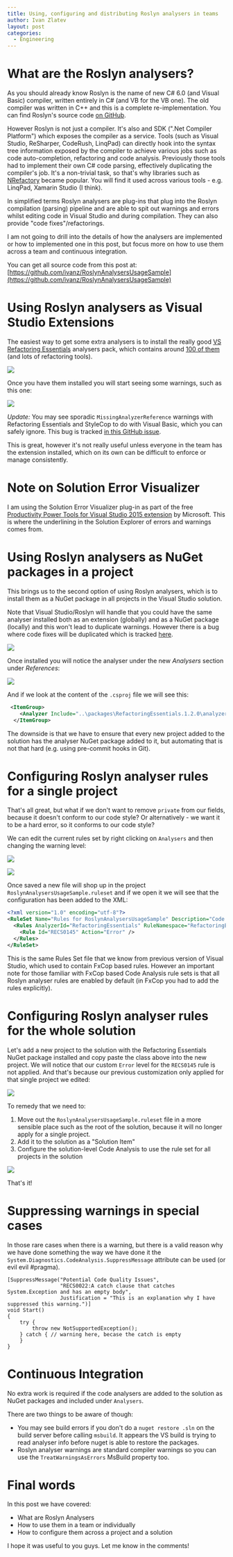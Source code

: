 ```yaml
---
title: Using, configuring and distributing Roslyn analysers in teams
author: Ivan Zlatev
layout: post
categories:
  - Engineering
---
```


# What are the Roslyn analysers?

As you should already know Roslyn is the name of new C# 6.0 (and Visual Basic) compiler, written entirely in C# (and VB for the VB one). The old compiler was written in C++ and this is a complete re-implementation. You can find Roslyn's source code [on GitHub](https://github.com/dotnet/roslyn).
 
However Roslyn is not just a compiler. It's also and SDK (".Net Compiler Platform") which exposes the compiler as a service. Tools (such as Visual Studio, ReSharper, CodeRush, LinqPad) can directly hook into the syntax tree information exposed by the compiler to achieve various jobs such as code auto-completion, refactoring and code analysis. Previously those tools had to implement their own C# code parsing, effectively duplicating the compiler's job. It's a non-trivial task, so that's why libraries such as [NRefactory](https://github.com/icsharpcode/SharpDevelop/wiki/NRefactory) became popular. You will find it used across various tools - e.g. LinqPad, Xamarin Studio (I think).

In simplified terms Roslyn analysers are plug-ins that plug into the Roslyn compilation (parsing) pipeline and are able to spit out warnings and errors whilst editing code in Visual Studio and during compilation. They can also provide "code fixes"/refactorings.

I am not going to drill into the details of how the analysers are implemented or how to implemented one in this post, but focus more on how to use them across a team and continuous integration.

You can get all source code from this post at: [https://github.com/ivanz/RoslynAnalysersUsageSample](https://github.com/ivanz/RoslynAnalysersUsageSample)

# Using Roslyn analysers as Visual Studio Extensions

The easiest way to get some extra analysers is to install the really good [VS Refactoring Essentials](http://vsrefactoringessentials.com/) analysers pack, which contains around [100 of them](http://vsrefactoringessentials.com/Features/All#collapseCSharpAnalyzers) (and lots of refactoring tools).

![](/content/2015-09-06-using-roslyn-analysers/extensions.png)

Once you have them installed you will start seeing some warnings, such as this one:

![](/content/2015-09-06-using-roslyn-analysers/what-it-looks-like.png)

*Update:* You may see sporadic `MissingAnalyzerReference` warnings with Refactoring Essentials and StyleCop to do with Visual Basic, which you can safely ignore. This bug is tracked [in this GitHub issue](https://github.com/icsharpcode/RefactoringEssentials/issues/98).

This is great, however it's not really useful unless everyone in the team has the extension installed, which on its own can be difficult to enforce or manage consistently.

# Note on Solution Error Visualizer

I am using the Solution Error Visualizer plug-in as part of the free
[Productivity Power Tools for Visual Studio 2015 extension](https://visualstudiogallery.msdn.microsoft.com/34ebc6a2-2777-421d-8914-e29c1dfa7f5d) by Microsoft.  This is where the underlining in the Solution Explorer of errors and warnings comes from.

# Using Roslyn analysers as NuGet packages in a project

This brings us to the second option of using Roslyn analysers, which is to install them as a NuGet package in all projects in the Visual Studio solution.

Note that Visual Studio/Roslyn will handle that you could have the same analyser installed both as an extension (globally) and as a NuGet package (locally) and this won't lead to duplicate warnings. However there is a bug where code fixes will be duplicated which is tracked [here](https://github.com/dotnet/roslyn/issues/4030).

![](/content/2015-09-06-using-roslyn-analysers/nuget.png)

Once installed you will notice the analyser under the new *Analysers* section under *References*:

![](/content/2015-09-06-using-roslyn-analysers/references.png)

And if we look at the content of the `.csproj` file we will see this:

```xml
 <ItemGroup>
    <Analyzer Include="..\packages\RefactoringEssentials.1.2.0\analyzers\dotnet\RefactoringEssentials.dll" />
  </ItemGroup>
```

The downside is that we have to ensure that every new project added to the solution has the analyser NuGet package added to it, but automating that is not that hard (e.g. using pre-commit hooks in Git).

# Configuring Roslyn analyser rules for a single project

That's all great, but what if we don't want to remove `private` from our fields, because it doesn't conform to our code style? Or alternatively - we want it to be a hard error, so it conforms to our code style?

We can edit the current rules set by right clicking on `Analysers` and then changing the warning level:

![](/content/2015-09-06-using-roslyn-analysers/ruleset-menu.png)

![](/content/2015-09-06-using-roslyn-analysers/edit.png)

Once saved a new file will shop up in the project `RoslynAnalysersUsageSample.ruleset` and if we open it we will see that the configuration has been added to the XML:

```xml
<?xml version="1.0" encoding="utf-8"?>
<RuleSet Name="Rules for RoslynAnalysersUsageSample" Description="Code analysis rules for RoslynAnalysersUsageSample.csproj." ToolsVersion="14.0">
  <Rules AnalyzerId="RefactoringEssentials" RuleNamespace="RefactoringEssentials">
    <Rule Id="RECS0145" Action="Error" />
  </Rules>
</RuleSet>
```

This is the same Rules Set file that we know from previous version of Visual Studio, which used to contain FxCop based rules. However an important note for those familiar with FxCop based Code Analysis rule sets is that all Roslyn analyser rules are enabled by default (in FxCop you had to add the rules explicitly).

# Configuring Roslyn analyser rules for the whole solution

Let's add a new project to the solution with the Refactoring Essentials NuGet package installed and copy paste the class above into the new project. We will notice that our custom `Error` level for the `RECS0145` rule is not applied. And that's because our previous customization only applied for that single project we edited:

![](/content/2015-09-06-using-roslyn-analysers/second-project.png) 

To remedy that we need to:

1. Move out the `RoslynAnalysersUsageSample.ruleset` file in a more sensible place such as the root of the solution, because it will no longer apply for a single project.
2. Add it to the solution as a "Solution Item"
3. Configure the solution-level Code Analysis to use the rule set for all projects in the solution

![](/content/2015-09-06-using-roslyn-analysers/rules.png) 

That's it!

# Suppressing warnings in special cases

In those rare cases when there is a warning, but there is a valid reason why we have done something the way we have done it the `System.Diagnostics.CodeAnalysis.SuppressMessage` attribute can be used (or evil evil #pragma).

```
[SuppressMessage("Potential Code Quality Issues", 
                 "RECS0022:A catch clause that catches System.Exception and has an empty body", 
                 Justification = "This is an explanation why I have suppressed this warning.")]
void Start()
{
    try {
        throw new NotSupportedException();
    } catch { // warning here, becase the catch is empty
    }
}
```

# Continuous Integration

No extra work is required if the code analysers are added to the solution as NuGet packages and included under `Analysers`. 

There are two things to be aware of though:

* You may see build errors if you don't do a `nuget restore .sln` on the build server before calling `msbuild`. It appears the VS build is trying to read analyser info before nuget is able to restore the packages.
* Roslyn analyser warnings are standard compiler warnings so you can use the `TreatWarningsAsErrors` MsBuild property too.

# Final words

In this post we have covered:

* What are Roslyn Analysers
* How to use them in a team or individually
* How to configure them across a project and a solution

I hope it was useful to you guys. Let me know in the comments!





